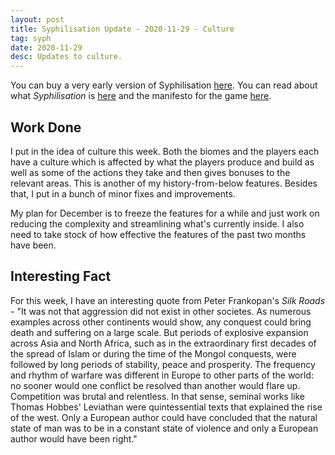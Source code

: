 ```yaml
---
layout: post
title: Syphilisation Update - 2020-11-29 - Culture
tag: syph
date: 2020-11-29
desc: Updates to culture.
---
```



You can buy a very early version of Syphilisation [here](https://whynotgames.itch.io/nikhil-murthys-syphilisation). You can read about what *Syphilisation* is [here](/blog/syph/announce) and the manifesto for the game [here](/blog/syph/newManifesto).

## Work Done

I put in the idea of culture this week. Both the biomes and the players each have a culture which is affected by what the players produce and build as well as some of the actions they take and then gives bonuses to the relevant areas. This is another of my history-from-below features. Besides that, I put in a bunch of minor fixes and improvements.


My plan for December is to freeze the features for a while and just work on reducing the complexity and streamlining what's currently inside. I also need to take stock of how effective the features of the past two months have been.

## Interesting Fact

For this week, I have an interesting quote from Peter Frankopan's *Silk Roads* - "It was not that aggression did not exist in other societes. As numerous examples across other continents would show, any conquest could bring death and suffering on a large scale. But periods of explosive expansion across Asia and North Africa, such as in the extraordinary first decades of the spread of Islam or during the time of the Mongol conquests, were followed by long periods of stability, peace and prosperity. The frequency and rhythm of warfare was different in Europe to other parts of the world: no sooner would one conflict be resolved than another would flare up. Competition was brutal and relentless. In that sense, seminal works like Thomas Hobbes' Leviathan were quintessential texts that explained the rise of the west. Only a European author could have concluded that the natural state of man was to be in a constant state of violence and only a European author would have been right."

